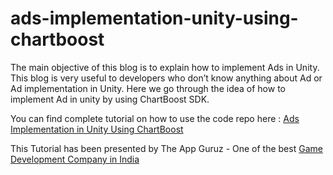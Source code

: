 # ads-implementation-unity-using-chartboost

The main objective of this blog is to explain how to implement Ads in Unity. This blog is very useful to developers who don’t know anything about Ad or Ad implementation in Unity. Here we go through the idea of how to implement Ad in unity by using ChartBoost SDK.

You can find complete tutorial on how to use the code repo here : [Ads Implementation in Unity Using ChartBoost](http://www.theappguruz.com/blog/ads-implementation-unity-using-chartboost)

This Tutorial has been presented by The App Guruz - One of the best [Game Development Company in India](http://www.theappguruz.com/3d-game-development/)
